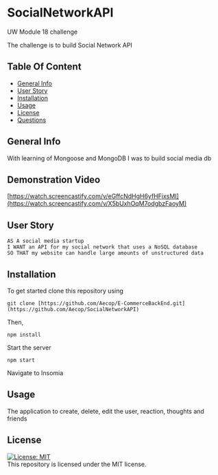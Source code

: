 # SocialNetworkAPI
UW Module 18 challenge

The challenge is to build Social Network API

## Table Of Content
* [General Info](#general-info)
* [User Story](#userstory)
* [Installation](#installation)
* [Usage](#usage)
* [License](#license)
* [Questions](#questions)

## General Info
With learning of Mongoose and MongoDB I was to build social media db 


## Demonstration Video

[https://watch.screencastify.com/v/eGffcNdHgH6yfHFjxsMI](https://watch.screencastify.com/v/X5bUxhOqM7odgbzFaoyM)

## User Story
```
AS A social media startup
I WANT an API for my social network that uses a NoSQL database
SO THAT my website can handle large amounts of unstructured data
```

## Installation
To get started clone this repository using
<br>
```terminal
git clone [https://github.com/Aecop/E-CommerceBackEnd.git](https://github.com/Aecop/SocialNetworkAPI)
```

Then, 
```terminal
npm install
``` 

Start the server
```terminal
npm start
```
Navigate to Insomia

## Usage
The application to create, delete, edit the user, reaction, thoughts and friends

## License
[![License: MIT](https://img.shields.io/badge/License-MIT-yellow.svg)](https://opensource.org/licenses/MIT)
<br>
This repository is licensed under the MIT license.
